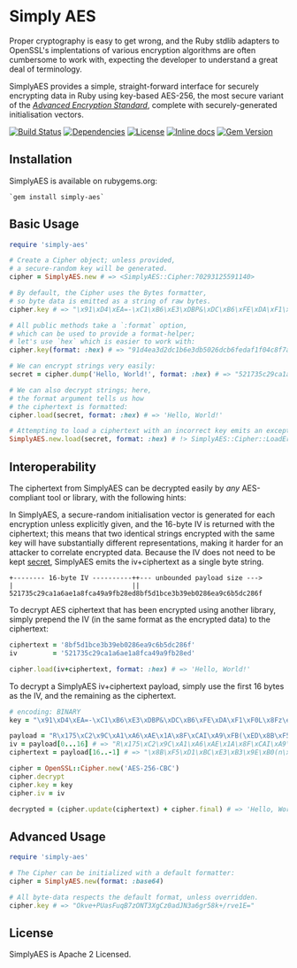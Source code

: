 Simply AES
==========

Proper cryptography is easy to get wrong, and the Ruby stdlib adapters to OpenSSL's implentations of various encryption algorithms are often cumbersome to work with, expecting the developer to understand a great deal of terminology.

SimplyAES provides a simple, straight-forward interface for securely encrypting data in Ruby using key-based AES-256, the most secure variant of the [*Advanced Encryption Standard*][AES], complete with securely-generated initialisation vectors.

[AES]: http://en.wikipedia.org/wiki/Advanced_Encryption_Standard

[![Build Status](https://travis-ci.org/simplymeasured/simply-aes.svg?branch=develop)](https://travis-ci.org/simplymeasured/simply-aes)
[![Dependencies](http://img.shields.io/gemnasium/simplymeasured/simply-aes.svg)](https://gemnasium.com/simplymeasured/simply-aes)
[![License](http://img.shields.io/:license-apache_2-green.svg)](LICENSE.md)
[![Inline docs](http://inch-ci.org/github/simplymeasured/simply-aes.svg?branch=develop)](http://inch-ci.org/github/simplymeasured/simply-aes)
[![Gem Version](https://badge.fury.io/rb/simply-aes.svg)](http://badge.fury.io/rb/simply-aes)

Installation
------------

SimplyAES is available on rubygems.org:

    `gem install simply-aes`

Basic Usage
-----------

~~~ ruby
require 'simply-aes'

# Create a Cipher object; unless provided,
# a secure-random key will be generated.
cipher = SimplyAES.new # => <SimplyAES::Cipher:70293125591140>

# By default, the Cipher uses the Bytes formatter,
# so byte data is emitted as a string of raw bytes.
cipher.key # => "\x91\xD4\xEA=-\xC1\xB6\xE3\xDBP&\xDC\xB6\xFE\xDA\xF1\xF0L\x8Fz\e\xF7k]\x15\x9A\x9B8\xB1\xF3\xE3\xEE"

# All public methods take a `:format` option,
# which can be used to provide a format-helper;
# let's use `hex` which is easier to work with:
cipher.key(format: :hex) # => "91d4ea3d2dc1b6e3db5026dcb6fedaf1f04c8f7a1bf76b5d159a9b38b1f3e3ee"

# We can encrypt strings very easily:
secret = cipher.dump('Hello, World!', format: :hex) # => "521735c29ca1a6ae1a8fca49a9fb28ed8bf5d1bce3b39eb0286ea9c6b5dc286f"

# We can also decrypt strings; here,
# the format argument tells us how
# the ciphertext is formatted:
cipher.load(secret, format: :hex) # => 'Hello, World!'

# Attempting to load a ciphertext with an incorrect key emits an exception:
SimplyAES.new.load(secret, format: :hex) # !> SimplyAES::Cipher::LoadError
~~~

Interoperability
----------------

The ciphertext from SimplyAES can be decrypted easily by _any_ AES-compliant tool or library, with the following hints:

In SimplyAES, a secure-random initialisation vector is generated for each encryption unless explicitly given, and the 16-byte IV is returned with the ciphertext;
this means that two identical strings encrypted with the same key will have substantially different representations, making it harder for an attacker to correlate encrypted data.
Because the IV does not need to be kept [secret][iv-requirements], SimplyAES emits the iv+ciphertext as a single byte string.

[iv-requirements]: http://en.wikipedia.org/wiki/Block_cipher_mode_of_operation#Initialization_vector_.28IV.29

~~~
+-------- 16-byte IV ----------++--- unbounded payload size --->
|                              ||
521735c29ca1a6ae1a8fca49a9fb28ed8bf5d1bce3b39eb0286ea9c6b5dc286f
~~~

To decrypt AES ciphertext that has been encrypted using another library, simply prepend the IV (in the same format as the encrypted data) to the ciphertext:

~~~ ruby
ciphertext = '8bf5d1bce3b39eb0286ea9c6b5dc286f'
iv         = '521735c29ca1a6ae1a8fca49a9fb28ed'

cipher.load(iv+ciphertext, format: :hex) # => 'Hello, World!'
~~~

To decrypt a SimplyAES iv+ciphertext payload, simply use the first 16 bytes as the IV, and the remaining as the ciphertext.

~~~ ruby
# encoding: BINARY
key = "\x91\xD4\xEA=-\xC1\xB6\xE3\xDBP&\xDC\xB6\xFE\xDA\xF1\xF0L\x8Fz\e\xF7k]\x15\x9A\x9B8\xB1\xF3\xE3\xEE"

payload = "R\x175\xC2\x9C\xA1\xA6\xAE\x1A\x8F\xCAI\xA9\xFB(\xED\x8B\xF5\xD1\xBC\xE3\xB3\x9E\xB0(n\xA9\xC6\xB5\xDC(o"
iv = payload[0...16] # => "R\x175\xC2\x9C\xA1\xA6\xAE\x1A\x8F\xCAI\xA9\xFB(\xED"
ciphertext = payload[16..-1] # => "\x8B\xF5\xD1\xBC\xE3\xB3\x9E\xB0(n\xA9\xC6\xB5\xDC(o"

cipher = OpenSSL::Cipher.new('AES-256-CBC')
cipher.decrypt
cipher.key = key
cipher.iv = iv

decrypted = (cipher.update(ciphertext) + cipher.final) # => 'Hello, World!'
~~~

Advanced Usage
--------------

~~~ ruby
require 'simply-aes'

# The Cipher can be initialized with a default formatter:
cipher = SimplyAES.new(format: :base64)

# All byte-data respects the default format, unless overridden.
cipher.key # => "Okve+PUasFuqB7zONT3XgCz0adJN3a6gr58k+/rve1E="
~~~

License
-------

SimplyAES is Apache 2 Licensed.
